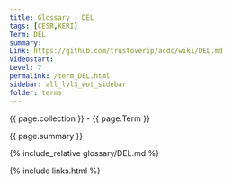 ```yaml
---
title: Glossary - DEL
tags: [CESR,KERI]
Term: DEL
summary: 
Link: https://github.com/trustoverip/acdc/wiki/DEL.md
Videostart: 
Level: 7
permalink: /term_DEL.html
sidebar: all_lvl3_wot_sidebar
folder: terms
---
```


{{ page.collection }} - {{ page.Term }}

   {{ page.summary }}

{% include_relative glossary/DEL.md %}

 {% include links.html %} 
